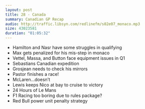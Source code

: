 ```yaml
---
layout: post
title: 28 - Canada
summary: Canadian GP Recap
audio: http://traffic.libsyn.com/redlinefm/s02e07_monaco.mp3
size: 43023581
duration: "01:05:32"
---
```


* Hamilton and Nasr have some struggles in qualifying
* Max gets penalized for his mis-step in monaco
* Vettel, Massa, and Button face equipment issues in Q1
* Sebastians Canadian expedition
* Grosjean needs to check his mirrors
* Pastor finishes a race!
* McLaren…doesn’t
* Lewis keeps Nico at bay to cruise to victory
* 24 Hours of Le Mans
* F1 Racing too boring due to rules package?
* Red Bull power unit penalty strategy

<!-- more -->

<audio src="http://traffic.libsyn.com/redlinefm/s02e07_monaco.mp3" preload="none" />

[Download MP3](http://traffic.libsyn.com/redlinefm/s02e07_monaco.mp3)
